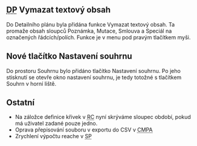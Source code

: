 ﻿---
categories: [fenix]
layout: fenix
---
## <abbr title="Detailní plán">DP</abbr> Vymazat textový obsah
Do Detailního plánu byla přidána funkce Vymazat textový obsah. Ta promaže obsah sloupců Poznámka, Mutace, Smlouva a Speciál na označených řádcích/polích. Funkce je v menu pod pravým tlačítkem myši. 

## Nové tlačítko Nastavení souhrnu
Do prostoru Souhrnu bylo přidáno tlačítko Nastavení souhrnu. Po jeho stisknutí se otevře okno nastavení souhrnu, je tedy totožné s tlačítkem Souhrn v horní liště.  

## Ostatní
<ul><li>Na záložce definice křivek v <abbr title="Reachové křivky">RC</abbr> nyní skrýváme sloupec období, pokud má uživatel zadané pouze jedno.</li>
    <li>Oprava přepisování souboru v exportu do CSV v <abbr title="Cross-mediální postanylýza">CMPA</abbr></li>
	<li>Zrychlení výpočtu reache v <abbr title="Strategický plán">SP</abbr></li>
</ul>
